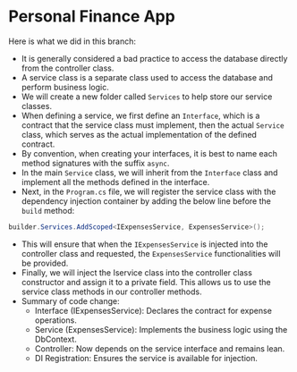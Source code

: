 # Personal Finance App

Here is what we did in this branch:

- It is generally considered a bad practice to access the database directly from the controller class.
- A service class is a separate class used to access the database and perform business logic.
- We will create a new folder called `Services` to help store our service classes.
- When defining a service, we first define an `Interface`, which is a contract that the service class must implement, then the actual `Service` class, which serves as the actual implementation of the defined contract.
- By convention, when creating your interfaces, it is best to name each method signatures with the suffix `async`.
- In the main `Service` class, we will inherit from the `Interface` class and implement all the methods defined in the interface.
- Next, in the `Program.cs` file, we will register the service class with the dependency injection container by adding the below line before the `build` method:
```C#
builder.Services.AddScoped<IExpensesService, ExpensesService>();
```
- This will ensure that when the `IExpensesService` is injected into the controller class and requested, the `ExpensesService` functionalities will be provided.
- Finally, we will inject the Iservice class into the controller class constructor and assign it to a private field. This allows us to use the service class methods in our controller methods.
- Summary of code change:
    - Interface (IExpensesService): Declares the contract for expense operations.
    - Service (ExpensesService): Implements the business logic using the DbContext.
    - Controller: Now depends on the service interface and remains lean.
    - DI Registration: Ensures the service is available for injection.